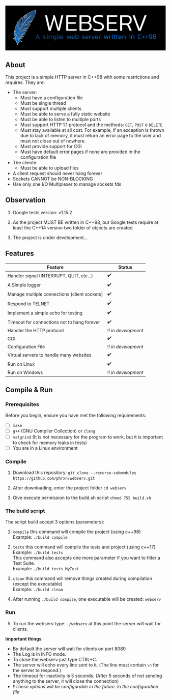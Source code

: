 <p align="center">
  <img src="https://raw.githubusercontent.com/phrxn/phrxn/refs/heads/master/webserv/webserv_logo.png" />
</p>


## About

This project is a simple HTTP server in C++98 with some restrictions and requires. They are:

- The server:
	- Must have a configuration file
	- Must be single thread
	- Must support multiple clients
	- Must be able to serve a fully static website
	- Must be able to listen to multiple ports
	- Must support HTTP 1.1 protocol and the methods: <code>GET</code>, <code>POST</code> e <code>DELETE</code>
	- Must stay available at all cost. For example, if an exception is thrown due to lack of memory, it must return an error page to the user and must not close out of nowhere.
	- Must provide support for CGI
	- Must have default error pages if none are provided in the configuration file
- The cliente:
	- Must be able to upload files
- A client request should never hang forever
- Sockets CANNOT be NON-BLOCKING
- Use only one I/O Multiplexer to manage sockets fds

## Observation

1. Google tests version: v1.15.2

2. As the project MUST BE written in C++98, but Google tests require at least the C++14 version two folder of objects are created

3. The project is under development...

## Features

| Feature        | Status    |
|----------------|-----------|
| Handler signal (INTERRUPT, QUIT, etc...) | :heavy_check_mark:         |
| A Simple logger | :heavy_check_mark:         |
| Manage multiple connections (client sockets)  | :heavy_check_mark:         |
| Respond to TELNET | :heavy_check_mark:         |
| Implement a simple echo for testing | :heavy_check_mark:         |
| Timeout for connections not to hang forever| :heavy_check_mark:         |
| Handler the HTTP protocol | :bangbang: _in development_         |
| CGI | :heavy_check_mark:         |
| Configuration File | :bangbang: _in development_         |
| Virtual servers to handle many websites | :heavy_check_mark:         |
| Run on Linux | :heavy_check_mark:         |
| Run on Windows | :bangbang: _in development_         |

## Compile & Run

### Prerequisites

Before you begin, ensure you have met the following requirements:
- [ ] <code>make</code>
- [ ] <code>g++</code> (GNU Compiler Collection) or <code>clang</code>
- [ ] <code>valgrind</code> (It is not necessary for the program to work, but it is important to check for memory leaks in tests)
- [ ] You are in a Linux environment

### Compile

1. Download this repository: ``git clone --recurse-submodules https://github.com/phrxn/webserv.git``

2. After downloading, enter the project folder ``cd webserv``

3. Give execute permission to the build.sh script ``chmod 755 build.sh``

### The build script

The script build accept 3 options (parameters):

1. ``compile`` this command will compile the project (using c++98)<br>
	Example: ``./build compile``

2. ``tests`` this command will compile the tests and project (using c++17)<br>
	Example: ``./build tests``<br>
  This command also accepts one more parameter if you want to filter a Test Suite.<br>
	Example: ``./build tests MyTest``<br>

3. ``clean`` this command will remove things created during compilation (except the executable)<br>
	Example: ``./build clean``


4. After running ``./build compile``, one executable will be created: ``webserv``

### Run

5. To run the webserv type: ``./webserv`` at this point the server will wait for clients.

**Important things**<br>
- By default the server will wait for clients on port 8080
- The Log is in INFO mode.
- To close the webserv just type CTRL+C.
- The server will echo every line sent to it. (The line must contain <code>\n</code> for the server to respond.)
- The timeout for inactivity is 5 seconds. (After 5 seconds of not sending anything to the server, it will close the connection)
- :bangbang:_These options will be configurable in the future. In the configuration file_
